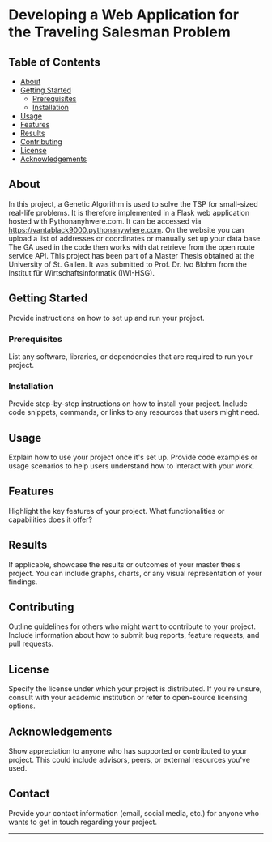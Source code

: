 # Developing a Web Application for the Traveling Salesman Problem 

## Table of Contents
- [About](#about)
- [Getting Started](#getting-started)
  - [Prerequisites](#prerequisites)
  - [Installation](#installation)
- [Usage](#usage)
- [Features](#features)
- [Results](#results)
- [Contributing](#contributing)
- [License](#license)
- [Acknowledgements](#acknowledgements)

## About
In this project, a Genetic Algorithm is used to solve the TSP for small-sized real-life problems. It is therefore implemented in a Flask web application hosted with Pythonanyhwere.com. 
It can be accessed via https://vantablack9000.pythonanywhere.com. On the website you can upload a list of addresses or coordinates or manually set up your data base. The GA used in the code then works with dat retrieve from the open route service API.
This project has been part of a Master Thesis obtained at the University of St. Gallen. It was submitted to Prof. Dr. Ivo Blohm from the Institut für Wirtschaftsinformatik (IWI-HSG).
## Getting Started
Provide instructions on how to set up and run your project.

### Prerequisites
List any software, libraries, or dependencies that are required to run your project.

### Installation
Provide step-by-step instructions on how to install your project. Include code snippets, commands, or links to any resources that users might need.

## Usage
Explain how to use your project once it's set up. Provide code examples or usage scenarios to help users understand how to interact with your work.

## Features
Highlight the key features of your project. What functionalities or capabilities does it offer?

## Results
If applicable, showcase the results or outcomes of your master thesis project. You can include graphs, charts, or any visual representation of your findings.

## Contributing
Outline guidelines for others who might want to contribute to your project. Include information about how to submit bug reports, feature requests, and pull requests.

## License
Specify the license under which your project is distributed. If you're unsure, consult with your academic institution or refer to open-source licensing options.

## Acknowledgements
Show appreciation to anyone who has supported or contributed to your project. This could include advisors, peers, or external resources you've used.

## Contact
Provide your contact information (email, social media, etc.) for anyone who wants to get in touch regarding your project.

---
